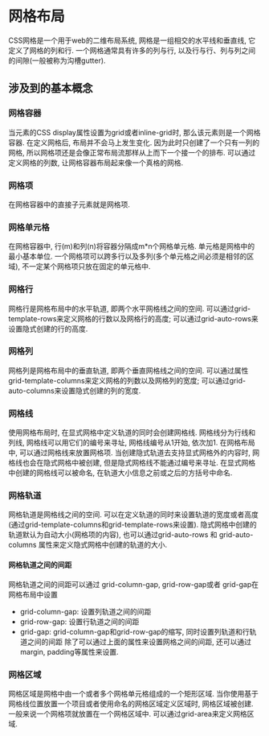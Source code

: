 # 网格布局

CSS网格是一个用于web的二维布局系统, 网格是一组相交的水平线和垂直线, 它定义了网格的列和行. 一个网格通常具有许多的列与行, 以及行与行、列与列之间的间隙(一般被称为沟槽gutter). 

## 涉及到的基本概念

### 网格容器 

当元素的CSS display属性设置为grid或者inline-grid时, 那么该元素则是一个网格容器. 在定义网格后, 布局并不会马上发生变化. 因为此时只创建了一个只有一列的网格, 所以网格项还是会像正常布局流那样从上而下一个接一个的排布. 可以通过定义网格的列数, 让网格容器布局起来像一个真格的网格.

### 网格项

在网格容器中的直接子元素就是网格项. 

### 网格单元格 

在网格容器中, 行(m)和列(n)将容器分隔成m*n个网格单元格. 单元格是网格中的最小基本单位. 一个网格项可以跨多行以及多列(多个单元格之间必须是相邻的区域), 不一定某个网格项只放在固定的单元格中.

### 网格行

网格行是网格布局中的水平轨道, 即两个水平网格线之间的空间. 可以通过grid-template-rows来定义网格的行数以及网格行的高度; 可以通过grid-auto-rows来设置隐式创建的行的高度. 

### 网格列

网格列是网格布局中的垂直轨道, 即两个垂直网格线之间的空间. 可以通过属性 grid-template-columns来定义网格的列数以及网格列的宽度; 可以通过grid-auto-columns来设置隐式创建的列的宽度. 


### 网格线

使用网格布局时, 在显式网格中定义轨道的同时会创建网格线. 网格线分为行线和列线, 网格线可以用它们的编号来寻址, 网格线编号从1开始, 依次加1. 在网格布局中, 可以通过网格线来放置网格项. 当创建隐式轨道去支持显式网格外的内容时, 网格线也会在隐式网格中被创建, 但是隐式网格线不能通过编号来寻址. 在显式网格中创建的网格线可以被命名, 在轨道大小信息之前或之后的方括号中命名. 

### 网格轨道

网格轨道是网格线之间的空间. 可以在定义轨道的同时来设置轨道的宽度或者高度(通过grid-template-columns和grid-template-rows来设置). 隐式网格中创建的轨道默认为自动大小(网格项的内容), 也可以通过grid-auto-rows 和 grid-auto-columns 属性来定义隐式网格中创建的轨道的大小.

#### 网格轨道之间的间距

网格轨道之间的间距可以通过 grid-column-gap, grid-row-gap或者 grid-gap在网格布局中设置
* grid-column-gap: 设置列轨道之间的间距
* grid-row-gap: 设置行轨道之间的间距
* grid-gap: grid-column-gap和grid-row-gap的缩写, 同时设置列轨道和行轨道之间的间距
除了可以通过上面的属性来设置网格之间的间距, 还可以通过margin, padding等属性来设置. 

### 网格区域

网格区域是网格中由一个或者多个网格单元格组成的一个矩形区域. 当你使用基于网格线位置放置一个项目或者使用命名的网格区域定义区域时, 网格区域被创建. 一般来说一个网格项就放置在一个网格区域中. 可以通过grid-area来定义网格区域. 



